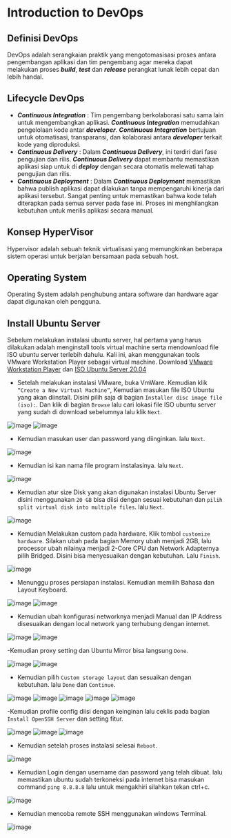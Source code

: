 # Introduction to DevOps

## Definisi DevOps
DevOps adalah serangkaian praktik yang mengotomasisasi proses antara pengembangan aplikasi dan tim pengembang agar mereka dapat melakukan proses **_build_**, **_test_** dan **_release_** perangkat lunak lebih cepat dan lebih handal.

## Lifecycle DevOps
- **_Continuous Integration_** : Tim pengembang berkolaborasi satu sama lain untuk mengembangkan  aplikasi.  **_Continuous Integration_** memudahkan pengelolaan kode antar **_developer_**. **_Continuous Integration_** bertujuan untuk otomatisasi, transparansi, dan kolaborasi antara **_developer_** terkait kode yang diproduksi.
- **_Continuous Delivery_** : Dalam **_Continuous Delivery_**, ini terdiri dari fase pengujian dan rilis. **_Continuous Delivery_** dapat membantu memastikan aplikasi siap untuk di **_deploy_** dengan secara otomatis melewati tahap pengujian dan rilis.  
- **_Continuous Deployment_** : Dalam **_Continuous Deployment_** memastikan bahwa publish aplikasi dapat dilakukan tanpa mempengaruhi kinerja dari aplikasi tersebut. Sangat penting untuk memastikan bahwa kode telah diterapkan pada semua server pada fase ini. Proses ini menghilangkan kebutuhan untuk merilis aplikasi secara manual.

## Konsep HyperVisor
Hypervisor adalah sebuah teknik virtualisasi yang memungkinkan beberapa sistem operasi untuk berjalan bersamaan pada sebuah host.

## Operating System
Operating System adalah penghubung antara software dan hardware agar dapat digunakan oleh pengguna.

## Install Ubuntu Server
Sebelum melakukan instalasi ubuntu server, hal pertama yang harus dilakukan adalah menginstall tools virtual machine serta mendownload file ISO ubuntu server terlebih dahulu. Kali ini, akan menggunakan tools VMware Workstation Player sebagai virtual machine. Download [VMware Workstation Player](https://www.vmware.com/asean/products/workstation-player/workstation-player-evaluation.html) dan [ISO Ubuntu Server 20.04](https://ubuntu.com/download/server) 
    

- Setelah melakukan instalasi VMware, buka VmWare. Kemudian klik `“Create a New Virtual Machine”`, Kemudian masukan file ISO Ubuntu yang akan diinstall. Disini pilih saja di bagian `Installer disc image file (iso):`. Dan klik di bagian `Browse` lalu cari lokasi file ISO ubuntu server yang sudah di download sebelumnya lalu klik `Next`.

![image](Media/1.png) 
![image](Media/2.png) 


- Kemudian masukan user dan password yang diinginkan. lalu `Next`.

![image](Media/3.png) 

- Kemudian isi kan nama file program instalasinya. lalu `Next`.

![image](Media/4.png) 

- Kemudian atur size Disk yang akan digunakan instalasi Ubuntu Server disini menggunakan `20 GB` bisa diisi dengan sesuai kebutuhan dan `pilih split virtual disk into multiple files`. lalu `Next`.

![image](Media/5.png) 

- Kemudian Melakukan custom pada hardware. Klik tombol `customize hardware`. Silakan ubah pada bagian Memory ubah menjadi 2GB, lalu processor ubah nilainya menjadi 2-Core CPU dan Network Adapternya pilih Bridged. Disini bisa menyesuaikan dengan kebutuhan. Lalu `Finish`. 

![image](Media/6.png) 

- Menunggu proses persiapan instalasi. Kemudian memilih Bahasa dan Layout Keyboard.

![image](Media/7.png) 
![image](Media/9.png) 

- Kemudian ubah konfigurasi networknya menjadi Manual dan IP Address disesuaikan dengan local network yang terhubung dengan internet.

![image](Media/10.png) 
![image](Media/11.png) 

-Kemudian proxy setting dan Ubuntu Mirror bisa langsung `Done`.

![image](Media/12.png) 
![image](Media/13.png) 

- Kemudian pilih `Custom storage layout` dan sesuaikan dengan kebutuhan. lalu `Done` dan `Continue`.

![image](Media/14.png) 
![image](Media/15.png)
![image](Media/16.png)
![image](Media/17.png)
![image](Media/18.png)

-Kemudian profile config diisi dengan keinginan lalu ceklis pada bagian `Install OpenSSH Server` dan setting fitur.

![image](Media/19.png)
![image](Media/20.png)
![image](Media/21.png)

- Kemudian setelah proses instalasi selesai `Reboot`.

![image](Media/22.png)

- Kemudian Login dengan username dan password yang telah dibuat. lalu memastikan ubuntu sudah terkoneksi pada internet bisa masukan command `ping 8.8.8.8` lalu untuk mengakhiri silahkan tekan ctrl+c.

![image](Media/23.png)

- Kemudian mencoba remote SSH menggunakan windows Terminal.

![image](Media/24.png)
